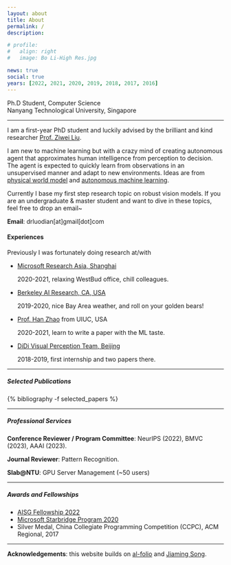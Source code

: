 ```yaml
---
layout: about
title: About
permalink: /
description:

# profile:
#   align: right
#   image: Bo Li-High Res.jpg

news: true
social: true
years: [2022, 2021, 2020, 2019, 2018, 2017, 2016]
---
```


Ph.D Student, Computer Science <br/>
Nanyang Technological University, Singapore <br/>
<!-- <a href="assets/pdf/jiaming_cv.pdf" target="_blank"><b>Curriculum Vitae</b></a> -->

---- 

I am a first-year PhD student and luckily advised by the brilliant and kind researcher [Prof. Ziwei Liu](https://liuziwei7.github.io/).

I am new to machine learning but with a crazy mind of creating autonomous agent that approximates human intelligence from perception to decision. The agent is expected to quickly learn from observations in an unsupervised manner and adapt to new environments. Ideas are from [physical world model](https://worldmodels.github.io/) and [autonomous machine learning](https://openreview.net/pdf?id=BZ5a1r-kVsf).

Currently I base my first step research topic on robust vision models. If you are an undergraduate & master student and want to dive in these topics, feel free to drop an email~

**Email**: drluodian[at]gmail[dot]com

#### Experiences
Previously I was fortunately doing research at/with

- [Microsoft Research Asia, Shanghai](https://www.microsoft.com/en-us/research/group/shanghai-ai-ml-group/)

  2020-2021, relaxing WestBud office, chill colleagues.

- [Berkeley AI Research, CA, USA](https://bair.berkeley.edu/)

  2019-2020, nice Bay Area weather, and roll on your golden bears!

- [Prof. Han Zhao](https://hanzhaoml.github.io/) from UIUC, USA

  2020-2021, learn to write a paper with the ML taste.

- [DiDi Visual Perception Team, Beijing](https://www.didiglobal.com/science/ailabs)

  2018-2019, first internship and two papers there.


----

##### Selected Publications

<div class="publications">

{% bibliography -f selected_papers %}

</div>

----
##### Professional Services

**Conference Reviewer / Program Committee**: NeurIPS (2022), BMVC (2023), AAAI (2023).

**Journal Reviewer**: Pattern Recognition.

**Slab@NTU**: GPU Server Management (~50 users)

<!-- **Workshop organization**:
- [NeurIPS 2019 Workshop on Information Theory and Machine Learning](https://sites.google.com/view/itml19/home) (chair)
- [DALI 2018 Workshop on Generative Models and Reinforcement Learning](http://dalimeeting.org/dali2018//program) (chair) -->

----

##### Awards and Fellowships

- [AISG Fellowship 2022](https://aisingapore.org/research/aisg-phd-fellowship-programme/)
- [Microsoft Starbridge Program 2020](https://www.msra.cn/zh-cn/connections/academic-programs/xingqiao)
- Silver Medal, China Collegiate Programming Competition (CCPC), ACM Regional, 2017

----

**Acknowledgements**: this website builds on [al-folio](https://github.com/alshedivat/al-folio) and [Jiaming Song](https://github.com/jiamings/tsong.me).